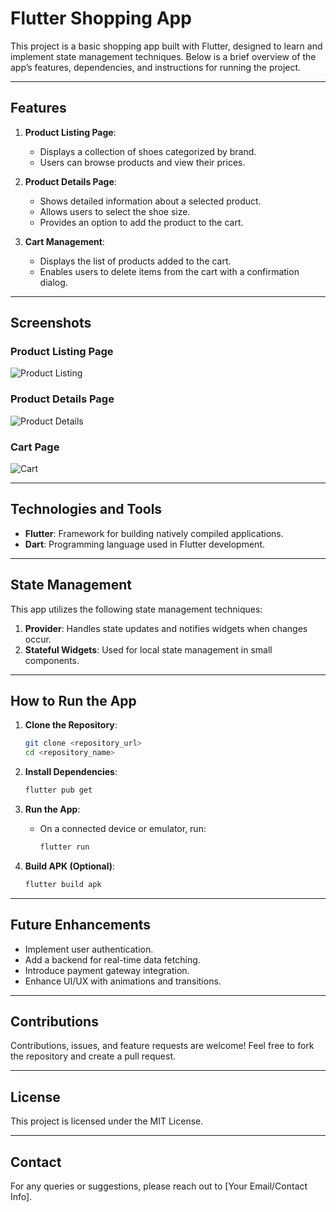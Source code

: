 # Flutter Shopping App

This project is a basic shopping app built with Flutter, designed to learn and implement state management techniques. Below is a brief overview of the app’s features, dependencies, and instructions for running the project.

---

## Features

1. **Product Listing Page**:
   - Displays a collection of shoes categorized by brand.
   - Users can browse products and view their prices.

2. **Product Details Page**:
   - Shows detailed information about a selected product.
   - Allows users to select the shoe size.
   - Provides an option to add the product to the cart.

3. **Cart Management**:
   - Displays the list of products added to the cart.
   - Enables users to delete items from the cart with a confirmation dialog.

---

## Screenshots

### Product Listing Page
![Product Listing](screenshots/home_page.png)

### Product Details Page
![Product Details](screenshots/product_details.png)

### Cart Page
![Cart](screenshots/cart.png)

---

## Technologies and Tools

- **Flutter**: Framework for building natively compiled applications.
- **Dart**: Programming language used in Flutter development.

---

## State Management
This app utilizes the following state management techniques:

1. **Provider**: Handles state updates and notifies widgets when changes occur.
2. **Stateful Widgets**: Used for local state management in small components.

---

## How to Run the App

1. **Clone the Repository**:
   ```bash
   git clone <repository_url>
   cd <repository_name>
   ```

2. **Install Dependencies**:
   ```bash
   flutter pub get
   ```

3. **Run the App**:
   - On a connected device or emulator, run:
     ```bash
     flutter run
     ```

4. **Build APK (Optional)**:
   ```bash
   flutter build apk
   ```

---

## Future Enhancements

- Implement user authentication.
- Add a backend for real-time data fetching.
- Introduce payment gateway integration.
- Enhance UI/UX with animations and transitions.

---

## Contributions
Contributions, issues, and feature requests are welcome! Feel free to fork the repository and create a pull request.

---

## License
This project is licensed under the MIT License.

---

## Contact
For any queries or suggestions, please reach out to [Your Email/Contact Info].


